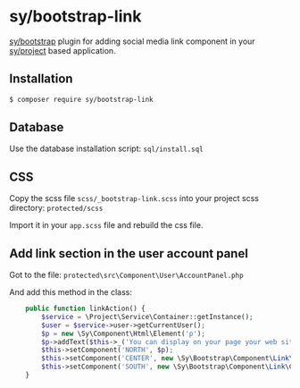 # sy/bootstrap-link

[sy/bootstrap](https://github.com/syframework/bootstrap) plugin for adding social media link component in your [sy/project](https://github.com/syframework/project) based application.

## Installation

```bash
$ composer require sy/bootstrap-link
```

## Database

Use the database installation script: ```sql/install.sql```

## CSS

Copy the scss file ```scss/_bootstrap-link.scss``` into your project scss directory: ```protected/scss```

Import it in your ```app.scss``` file and rebuild the css file.

## Add link section in the user account panel

Got to the file: ```protected\src\Component\User\AccountPanel.php```

And add this method in the class:

```php
	public function linkAction() {
		$service = \Project\Service\Container::getInstance();
		$user = $service->user->getCurrentUser();
		$p = new \Sy\Component\Html\Element('p');
		$p->addText($this->_('You can display on your page your web site or social media links'));
		$this->setComponent('NORTH', $p);
		$this->setComponent('CENTER', new \Sy\Bootstrap\Component\Link\Div('user-' . $user->id, true));
		$this->setComponent('SOUTH', new \Sy\Bootstrap\Component\Link\Create('user-' . $user->id));
	}
```